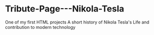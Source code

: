 # Tribute-Page---Nikola-Tesla
One of my first HTML projects
A short history of Nikola Tesla's Life and contribution to modern technology
